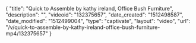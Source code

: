 {
    "title": "Quick to Assemble by kathy ireland,  Office Bush Furniture",
    "description": "",
    "videoid": "132375657",
    "date_created": "1512498587",
    "date_modified": "1512499004",
    "type": "captivate",
    "layout": "video",
    "url": "\/v\/quick-to-assemble-by-kathy-ireland-office-bush-furniture-mp4\/132375657"
}